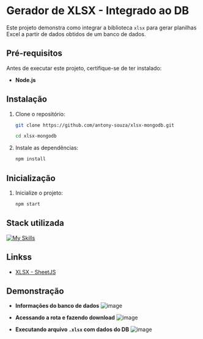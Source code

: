 
# Gerador de XLSX - Integrado ao DB

Este projeto demonstra como integrar a biblioteca `xlsx` para gerar planilhas Excel a partir de dados obtidos de um banco de dados.


## Pré-requisitos

Antes de executar este projeto, certifique-se de ter instalado:

- **Node.js**

## Instalação

1. Clone o repositório:

    ```bash
    git clone https://github.com/antony-souza/xlsx-mongodb.git
    ```
    ```bash
    cd xlsx-mongodb
    ```


2. Instale as dependências:

    ```bash
    npm install
    ```
## Inicialização

1. Inicialize o projeto:

    ```bash
    npm start
    ```
## Stack utilizada

[![My Skills](https://skillicons.dev/icons?i=nodejs,ts,mongodb)](https://skillicons.dev)


## Linkss

 - [XLSX - SheetJS](https://www.npmjs.com/package/xlsx)

## Demonstração

- **Informações do banco de dados**
![image](https://github.com/user-attachments/assets/1d98b1d2-07ad-4b8d-b72a-8c32a6cd3591)

- **Acessando a rota e fazendo download**
![image](https://github.com/user-attachments/assets/96b61892-8fe0-493a-a555-4e58170034d6)

- **Executando arquivo `.xlsx` com dados do DB**
![image](https://github.com/user-attachments/assets/c7394e7e-518b-45db-8d61-3befbcd6dc9f)
